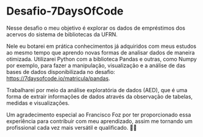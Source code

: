 # Desafio-7DaysOfCode

Nesse desafio o meu objetivo é explorar os dados de empréstimos dos acervos do sistema de bibliotecas da UFRN.

Nele eu botarei em prática conhecimentos já adquiridos com meus estudos ao mesmo tempo que aprendo novas formas de analisar dados de maneira otimizada. Utilizarei Python com a biblioteca Pandas e outras, como Numpy por exemplo, para fazer a manipulação, visualização e a análise de das bases de dados disponibilizada no desafio: https://7daysofcode.io/matricula/pandas.

Trabalharei por meio da análise exploratória de dados (AED), que é uma forma de extrair informações de dados através da observação de tabelas, medidas e visualizações.

Um agradecimento especial ao Francisco Foz por ter proporcionado essa experiência para contribuir com meu aprendizado, assim me tornando um profissional cada vez mais versátil e qualificado. 🚀🚀
